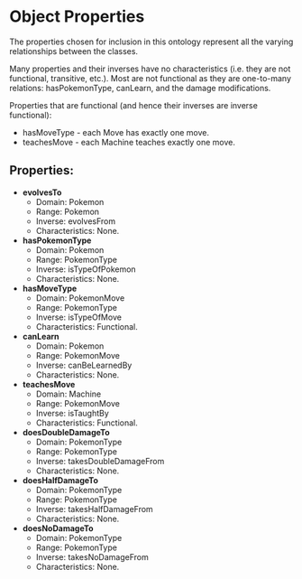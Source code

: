 # Object Properties

The properties chosen for inclusion in this ontology represent all the varying relationships between the classes. 

Many properties and their inverses have no characteristics (i.e. they are not functional, transitive, etc.). Most are not functional as they are one-to-many relations: hasPokemonType, canLearn, and the damage modifications. 

Properties that are functional (and hence their inverses are inverse functional):
- hasMoveType - each Move has exactly one move.
- teachesMove - each Machine teaches exactly one move.

## Properties:

* **evolvesTo**
    * Domain: Pokemon
    * Range: Pokemon
    * Inverse: evolvesFrom
    * Characteristics: None.
* **hasPokemonType**
    * Domain: Pokemon
    * Range: PokemonType
    * Inverse: isTypeOfPokemon
    * Characteristics: None.
* **hasMoveType**
    * Domain: PokemonMove
    * Range: PokemonType
    * Inverse: isTypeOfMove
    * Characteristics: Functional.
* **canLearn**
    * Domain: Pokemon
    * Range: PokemonMove
    * Inverse: canBeLearnedBy
    * Characteristics: None.
* **teachesMove**
    * Domain: Machine
    * Range: PokemonMove
    * Inverse: isTaughtBy
    * Characteristics: Functional.
* **doesDoubleDamageTo**
    * Domain: PokemonType
    * Range: PokemonType
    * Inverse: takesDoubleDamageFrom
    * Characteristics: None.
* **doesHalfDamageTo**
    * Domain: PokemonType
    * Range: PokemonType
    * Inverse: takesHalfDamageFrom
    * Characteristics: None.
* **doesNoDamageTo**
    * Domain: PokemonType
    * Range: PokemonType
    * Inverse: takesNoDamageFrom
    * Characteristics: None.
